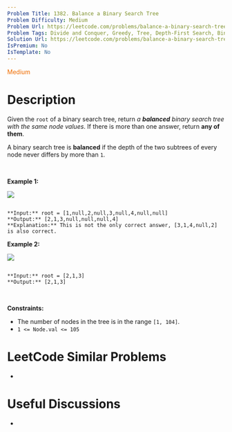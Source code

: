 ```yaml
---
Problem Title: 1382. Balance a Binary Search Tree
Problem Difficulty: Medium
Problem Url: https://leetcode.com/problems/balance-a-binary-search-tree/
Problem Tags: Divide and Conquer, Greedy, Tree, Depth-First Search, Binary Search Tree, Binary Tree
Solution Url: https://leetcode.com/problems/balance-a-binary-search-tree/solution/
IsPremium: No
IsTemplate: No
---
```


<span style="color: rgb(239, 108, 0);">Medium</span>

# Description

Given the `root` of a binary search tree, return *a **balanced** binary search tree with the same node values*. If there is more than one answer, return **any of them**.


A binary search tree is **balanced** if the depth of the two subtrees of every node never differs by more than `1`.


 


**Example 1:**


![](https://assets.leetcode.com/uploads/2021/08/10/balance1-tree.jpg)

```

**Input:** root = [1,null,2,null,3,null,4,null,null]
**Output:** [2,1,3,null,null,null,4]
**Explanation:** This is not the only correct answer, [3,1,4,null,2] is also correct.

```

**Example 2:**


![](https://assets.leetcode.com/uploads/2021/08/10/balanced2-tree.jpg)

```

**Input:** root = [2,1,3]
**Output:** [2,1,3]

```

 


**Constraints:**


* The number of nodes in the tree is in the range `[1, 104]`.
* `1 <= Node.val <= 105`




# LeetCode Similar Problems

- []()

# Useful Discussions

- []()
